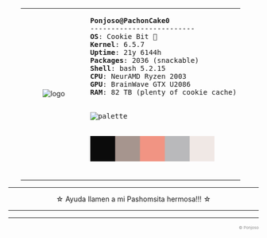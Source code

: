 <!--- Ayuda, llamen a dios!!! --->

<div align="left">
<table style="width: 90%; margin: auto;">
  <tr>
    <td style="width: 30%; text-align: center;">
      <img src="https://github.com/PachonCake/PachonCake/raw/main/Ponjoso.jpg" alt="logo" width="350">
    </td>
    <td style="width: 70%; text-align: left;">
      <pre>
<b>Ponjoso@PachonCake0</b>
-------------------------
<b>OS</b>: Cookie Bit 🍪
<b>Kernel</b>: 6.5.7
<b>Uptime</b>: 21y 6144h
<b>Packages</b>: 2036 (snackable)
<b>Shell</b>: bash 5.2.15
<b>CPU</b>: NeurAMD Ryzen 2003
<b>GPU</b>: BrainWave GTX U2086
<b>RAM</b>: 82 TB (plenty of cookie cache)
        <br>
<img src="https://github.com/PachonCake/PachonCake/raw/main/PomStar.jpg" alt="palette" width="100px">
        <br>
<img src="https://github.com/PachonCake/PachonCake/raw/main/PonjoPal.png" alt="palette" width="250px">
      </pre>
    </td>
  </tr>
</table>
</div>

---

<div align="center" >
  
  <p>☆ Ayuda llamen a mi Pashomsita hermosa!!! ☆</p>
  
</div>

---

---

<p align="right" style="color:#888; font-size: 8px;">
&copy; Ponjoso 
</p>
